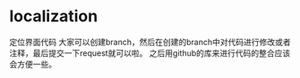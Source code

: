 # localization
定位界面代码
大家可以创建branch，然后在创建的branch中对代码进行修改或者注释，最后提交一下request就可以啦。
之后用github的库来进行代码的整合应该会方便一些。
